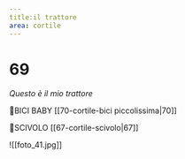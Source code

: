 ```yaml
---
title:il trattore
area: cortile
---
```

# 69
_Questo è il mio trattore_

👀BICI BABY [[70-cortile-bici piccolissima|70]]

👀SCIVOLO [[67-cortile-scivolo|67]]

![[foto_41.jpg]]